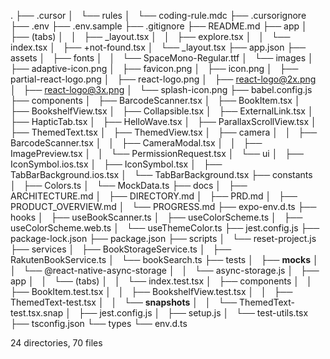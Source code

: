 .
├── .cursor
│   └── rules
│       └── coding-rule.mdc
├── .cursorignore
├── .env
├── .env.sample
├── .gitignore
├── README.md
├── app
│   ├── (tabs)
│   │   ├── _layout.tsx
│   │   ├── explore.tsx
│   │   └── index.tsx
│   ├── +not-found.tsx
│   └── _layout.tsx
├── app.json
├── assets
│   ├── fonts
│   │   └── SpaceMono-Regular.ttf
│   └── images
│       ├── adaptive-icon.png
│       ├── favicon.png
│       ├── icon.png
│       ├── partial-react-logo.png
│       ├── react-logo.png
│       ├── react-logo@2x.png
│       ├── react-logo@3x.png
│       └── splash-icon.png
├── babel.config.js
├── components
│   ├── BarcodeScanner.tsx
│   ├── BookItem.tsx
│   ├── BookshelfView.tsx
│   ├── Collapsible.tsx
│   ├── ExternalLink.tsx
│   ├── HapticTab.tsx
│   ├── HelloWave.tsx
│   ├── ParallaxScrollView.tsx
│   ├── ThemedText.tsx
│   ├── ThemedView.tsx
│   ├── camera
│   │   ├── BarcodeScanner.tsx
│   │   ├── CameraModal.tsx
│   │   ├── ImagePreview.tsx
│   │   └── PermissionRequest.tsx
│   └── ui
│       ├── IconSymbol.ios.tsx
│       ├── IconSymbol.tsx
│       ├── TabBarBackground.ios.tsx
│       └── TabBarBackground.tsx
├── constants
│   ├── Colors.ts
│   └── MockData.ts
├── docs
│   ├── ARCHITECTURE.md
│   ├── DIRECTORY.md
│   ├── PRD.md
│   ├── PRODUCT_OVERVIEW.md
│   └── PROGRESS.md
├── expo-env.d.ts
├── hooks
│   ├── useBookScanner.ts
│   ├── useColorScheme.ts
│   ├── useColorScheme.web.ts
│   └── useThemeColor.ts
├── jest.config.js
├── package-lock.json
├── package.json
├── scripts
│   └── reset-project.js
├── services
│   ├── BookStorageService.ts
│   ├── RakutenBookService.ts
│   └── bookSearch.ts
├── tests
│   ├── __mocks__
│   │   └── @react-native-async-storage
│   │       └── async-storage.js
│   ├── app
│   │   └── (tabs)
│   │       └── index.test.tsx
│   ├── components
│   │   ├── BookItem.test.tsx
│   │   ├── BookshelfView.test.tsx
│   │   ├── ThemedText-test.tsx
│   │   └── __snapshots__
│   │       └── ThemedText-test.tsx.snap
│   ├── jest.config.js
│   ├── setup.js
│   └── test-utils.tsx
├── tsconfig.json
└── types
    └── env.d.ts

24 directories, 70 files
